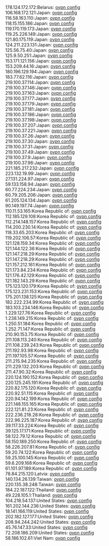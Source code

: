 178.124.172.172:Belarus: [ovpn config](vpn/178_124_172_172.ovpn)  
106.168.172.121:Japan: [ovpn config](vpn/106_168_172_121.ovpn)  
116.58.163.110:Japan: [ovpn config](vpn/116_58_163_110.ovpn)  
118.15.155.186:Japan: [ovpn config](vpn/118_15_155_186.ovpn)  
119.170.119.173:Japan: [ovpn config](vpn/119_170_119_173.ovpn)  
119.25.226.149:Japan: [ovpn config](vpn/119_25_226_149.ovpn)  
121.80.175.119:Japan: [ovpn config](vpn/121_80_175_119.ovpn)  
124.211.223.131:Japan: [ovpn config](vpn/124_211_223_131.ovpn)  
125.56.75.40:Japan: [ovpn config](vpn/125_56_75_40.ovpn)  
125.9.50.251:Japan: [ovpn config](vpn/125_9_50_251.ovpn)  
153.171.121.156:Japan: [ovpn config](vpn/153_171_121_156.ovpn)  
153.209.44.16:Japan: [ovpn config](vpn/153_209_44_16.ovpn)  
180.196.129.194:Japan: [ovpn config](vpn/180_196_129_194.ovpn)  
183.77.62.116:Japan: [ovpn config](vpn/183_77_62_116.ovpn)  
219.100.37.114:Japan: [ovpn config](vpn/219_100_37_114.ovpn)  
219.100.37.146:Japan: [ovpn config](vpn/219_100_37_146.ovpn)  
219.100.37.163:Japan: [ovpn config](vpn/219_100_37_163.ovpn)  
219.100.37.177:Japan: [ovpn config](vpn/219_100_37_177.ovpn)  
219.100.37.179:Japan: [ovpn config](vpn/219_100_37_179.ovpn)  
219.100.37.181:Japan: [ovpn config](vpn/219_100_37_181.ovpn)  
219.100.37.186:Japan: [ovpn config](vpn/219_100_37_186.ovpn)  
219.100.37.198:Japan: [ovpn config](vpn/219_100_37_198.ovpn)  
219.100.37.207:Japan: [ovpn config](vpn/219_100_37_207.ovpn)  
219.100.37.221:Japan: [ovpn config](vpn/219_100_37_221.ovpn)  
219.100.37.26:Japan: [ovpn config](vpn/219_100_37_26.ovpn)  
219.100.37.30:Japan: [ovpn config](vpn/219_100_37_30.ovpn)  
219.100.37.31:Japan: [ovpn config](vpn/219_100_37_31.ovpn)  
219.100.37.49:Japan: [ovpn config](vpn/219_100_37_49.ovpn)  
219.100.37.9:Japan: [ovpn config](vpn/219_100_37_9.ovpn)  
219.100.37.98:Japan: [ovpn config](vpn/219_100_37_98.ovpn)  
221.185.217.232:Japan: [ovpn config](vpn/221_185_217_232.ovpn)  
223.132.19.99:Japan: [ovpn config](vpn/223_132_19_99.ovpn)  
27.131.224.97:Japan: [ovpn config](vpn/27_131_224_97.ovpn)  
59.133.158.94:Japan: [ovpn config](vpn/59_133_158_94.ovpn)  
60.77.224.234:Japan: [ovpn config](vpn/60_77_224_234.ovpn)  
60.79.205.206:Japan: [ovpn config](vpn/60_79_205_206.ovpn)  
61.205.124.134:Japan: [ovpn config](vpn/61_205_124_134.ovpn)  
90.149.197.74:Japan: [ovpn config](vpn/90_149_197_74.ovpn)  
110.11.53.165:Korea Republic of: [ovpn config](vpn/110_11_53_165.ovpn)  
112.185.129.108:Korea Republic of: [ovpn config](vpn/112_185_129_108.ovpn)  
112.214.148.157:Korea Republic of: [ovpn config](vpn/112_214_148_157.ovpn)  
114.200.230.14:Korea Republic of: [ovpn config](vpn/114_200_230_14.ovpn)  
118.33.65.203:Korea Republic of: [ovpn config](vpn/118_33_65_203.ovpn)  
119.202.106.57:Korea Republic of: [ovpn config](vpn/119_202_106_57.ovpn)  
121.128.159.34:Korea Republic of: [ovpn config](vpn/121_128_159_34.ovpn)  
121.144.122.36:Korea Republic of: [ovpn config](vpn/121_144_122_36.ovpn)  
121.147.218.29:Korea Republic of: [ovpn config](vpn/121_147_218_29.ovpn)  
121.147.218.29:Korea Republic of: [ovpn config](vpn/121_147_218_29.ovpn)  
121.157.212.161:Korea Republic of: [ovpn config](vpn/121_157_212_161.ovpn)  
121.173.84.234:Korea Republic of: [ovpn config](vpn/121_173_84_234.ovpn)  
121.176.42.129:Korea Republic of: [ovpn config](vpn/121_176_42_129.ovpn)  
121.182.143.29:Korea Republic of: [ovpn config](vpn/121_182_143_29.ovpn)  
175.123.120.179:Korea Republic of: [ovpn config](vpn/175_123_120_179.ovpn)  
175.123.231.153:Korea Republic of: [ovpn config](vpn/175_123_231_153.ovpn)  
175.201.138.125:Korea Republic of: [ovpn config](vpn/175_201_138_125.ovpn)  
182.222.234.99:Korea Republic of: [ovpn config](vpn/182_222_234_99.ovpn)  
183.103.234.146:Korea Republic of: [ovpn config](vpn/183_103_234_146.ovpn)  
1.229.127.76:Korea Republic of: [ovpn config](vpn/1_229_127_76.ovpn)  
1.238.149.215:Korea Republic of: [ovpn config](vpn/1_238_149_215.ovpn)  
1.250.51.184:Korea Republic of: [ovpn config](vpn/1_250_51_184.ovpn)  
1.252.71.147:Korea Republic of: [ovpn config](vpn/1_252_71_147.ovpn)  
210.90.153.75:Korea Republic of: [ovpn config](vpn/210_90_153_75.ovpn)  
211.108.113.240:Korea Republic of: [ovpn config](vpn/211_108_113_240.ovpn)  
211.108.239.243:Korea Republic of: [ovpn config](vpn/211_108_239_243.ovpn)  
211.192.93.98:Korea Republic of: [ovpn config](vpn/211_192_93_98.ovpn)  
211.197.105.57:Korea Republic of: [ovpn config](vpn/211_197_105_57.ovpn)  
211.215.94.235:Korea Republic of: [ovpn config](vpn/211_215_94_235.ovpn)  
211.229.132.203:Korea Republic of: [ovpn config](vpn/211_229_132_203.ovpn)  
211.47.90.32:Korea Republic of: [ovpn config](vpn/211_47_90_32.ovpn)  
220.124.190.152:Korea Republic of: [ovpn config](vpn/220_124_190_152.ovpn)  
220.125.245.191:Korea Republic of: [ovpn config](vpn/220_125_245_191.ovpn)  
220.82.175.120:Korea Republic of: [ovpn config](vpn/220_82_175_120.ovpn)  
220.92.51.115:Korea Republic of: [ovpn config](vpn/220_92_51_115.ovpn)  
220.94.142.199:Korea Republic of: [ovpn config](vpn/220_94_142_199.ovpn)  
221.148.155.165:Korea Republic of: [ovpn config](vpn/221_148_155_165.ovpn)  
222.121.81.23:Korea Republic of: [ovpn config](vpn/222_121_81_23.ovpn)  
222.236.218.28:Korea Republic of: [ovpn config](vpn/222_236_218_28.ovpn)  
222.96.225.187:Korea Republic of: [ovpn config](vpn/222_96_225_187.ovpn)  
39.117.33.224:Korea Republic of: [ovpn config](vpn/39_117_33_224.ovpn)  
39.125.17.171:Korea Republic of: [ovpn config](vpn/39_125_17_171.ovpn)  
58.122.79.12:Korea Republic of: [ovpn config](vpn/58_122_79_12.ovpn)  
58.150.189.250:Korea Republic of: [ovpn config](vpn/58_150_189_250.ovpn)  
58.226.207.81:Korea Republic of: [ovpn config](vpn/58_226_207_81.ovpn)  
59.20.74.122:Korea Republic of: [ovpn config](vpn/59_20_74_122.ovpn)  
59.25.100.145:Korea Republic of: [ovpn config](vpn/59_25_100_145.ovpn)  
59.6.209.168:Korea Republic of: [ovpn config](vpn/59_6_209_168.ovpn)  
61.101.97.189:Korea Republic of: [ovpn config](vpn/61_101_97_189.ovpn)  
78.84.215.120:Latvia: [ovpn config](vpn/78_84_215_120.ovpn)  
140.134.26.139:Taiwan: [ovpn config](vpn/140_134_26_139.ovpn)  
220.135.38.248:Taiwan: [ovpn config](vpn/220_135_38_248.ovpn)  
184.22.187.122:Thailand: [ovpn config](vpn/184_22_187_122.ovpn)  
49.228.105.1:Thailand: [ovpn config](vpn/49_228_105_1.ovpn)  
104.218.54.137:United States: [ovpn config](vpn/104_218_54_137.ovpn)  
161.202.144.236:United States: [ovpn config](vpn/161_202_144_236.ovpn)  
18.141.166.119:United States: [ovpn config](vpn/18_141_166_119.ovpn)  
202.182.127.177:United States: [ovpn config](vpn/202_182_127_177.ovpn)  
208.94.244.242:United States: [ovpn config](vpn/208_94_244_242.ovpn)  
45.76.147.33:United States: [ovpn config](vpn/45_76_147_33.ovpn)  
72.208.186.209:United States: [ovpn config](vpn/72_208_186_209.ovpn)  
58.186.102.61:Viet Nam: [ovpn config](vpn/58_186_102_61.ovpn)  
